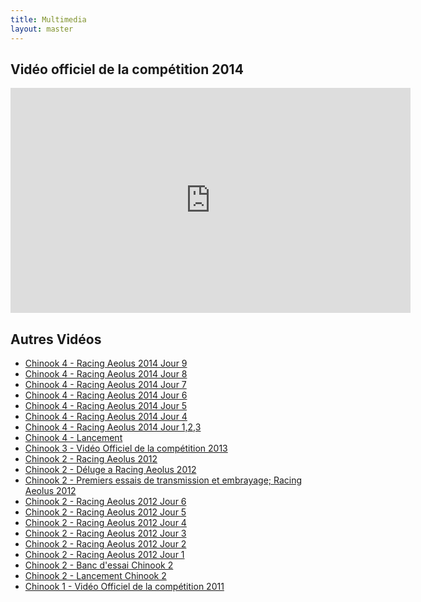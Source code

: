 ```yaml
---
title: Multimedia
layout: master
---
```


## Vidéo officiel de la compétition 2014

<div style="width:640px;margin:0 auto;">
  <!-- enlever allow fullscreen si vous copier de youtube (le fullscreen marche pareil, ça fuck juste pas) -->
  <iframe width="640" height="360" src="http://www.youtube.com/embed/29-GylZijwQ" frameborder="0" > </iframe>
</div>

## Autres Vidéos

- [Chinook 4 - Racing Aeolus 2014 Jour 9](https://www.youtube.com/watch?v=STMsd2MvRAw)
- [Chinook 4 - Racing Aeolus 2014 Jour 8](https://www.youtube.com/watch?v=rXXIQrS2KW0)
- [Chinook 4 - Racing Aeolus 2014 Jour 7](https://www.youtube.com/watch?v=cTWXgBH2uKE)
- [Chinook 4 - Racing Aeolus 2014 Jour 6](https://www.youtube.com/watch?v=x77QZia7cAE)
- [Chinook 4 - Racing Aeolus 2014 Jour 5](https://www.youtube.com/watch?v=cqI0bNSAt8I)
- [Chinook 4 - Racing Aeolus 2014 Jour 4](https://www.youtube.com/watch?v=AlWiVT3gD-U)
- [Chinook 4 - Racing Aeolus 2014 Jour 1,2,3](https://www.youtube.com/watch?v=9PjzKy4_IUM)
- [Chinook 4 - Lancement](https://www.youtube.com/watch?v=lSbKpKfWgf4)
- [Chinook 3 - Vidéo Officiel de la compétition 2013](https://www.youtube.com/watch?v=B507yxnqjKI)
- [Chinook 2 - Racing Aeolus 2012](http://youtu.be/U2tygIzM7Fw)
- [Chinook 2 - Déluge a Racing Aeolus 2012](http://youtu.be/dAE95Y5__Ss)
- [Chinook 2 - Premiers essais de transmission et embrayage; Racing Aeolus 2012](http://youtu.be/JGRe0Wwn57E)
- [Chinook 2 - Racing Aeolus 2012 Jour 6](http://youtu.be/XXeyAKOYCKg)
- [Chinook 2 - Racing Aeolus 2012 Jour 5](http://youtu.be/hwER18Np_ew)
- [Chinook 2 - Racing Aeolus 2012 Jour 4](http://youtu.be/9U5o0Qq5bA8)
- [Chinook 2 - Racing Aeolus 2012 Jour 3](http://youtu.be/hogrq1OzTUA)
- [Chinook 2 - Racing Aeolus 2012 Jour 2](http://youtu.be/zsv2P3THhRM)
- [Chinook 2 - Racing Aeolus 2012 Jour 1](http://youtu.be/5vizd_T56ZY)
- [Chinook 2 - Banc d'essai Chinook 2](http://youtu.be/D8gRw9o4E8k)
- [Chinook 2 - Lancement Chinook 2](http://youtu.be/6CJJtvbwweQ)
- [Chinook 1 - Vidéo Officiel de la compétition 2011](http://youtu.be/epurS1_khqE)
